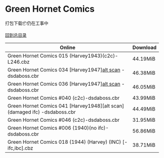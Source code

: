 # Green Hornet Comics

打包下载📦仍在工事中

[回到总目录](/Catalogs.md)







Online | Download
--- | ---
Green Hornet Comics 015 (Harvey1943)(c2c)-L246.cbz | 44.19MiB
Green Hornet Comics 034 [Harvey1947][alt scan](c2c) -dsdaboss.cbr | 46.38MiB
Green Hornet Comics 036 [Harvey1947][alt scan](c2c) -dsdaboss.cbr | 46.05MiB
Green Hornet Comics #040 (c2c)-dsdaboss.cbr | 43.99MiB
Green Hornet Comics 041 [Harvey1948][alt scan](damaged ifc) -dsdaboss.cbr | 44.49MiB
Green Hornet Comics #046 (c2c)-dsdaboss.cbr | 31.95MiB
Green Hornet Comics #006 (1940)(no ifc)-dsdaboss.cbr | 56.86MiB
Green Hornet Comics 018 (1944) (Harvey) (INC) [-ifc,ibc].cbz | 38.71MiB